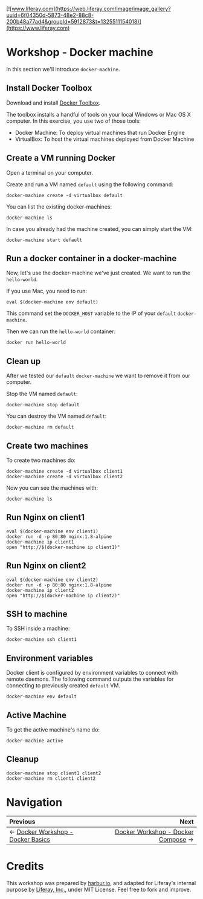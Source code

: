 [![www.liferay.com](https://web.liferay.com/image/image_gallery?uuid=6f04350d-5873-48e2-88c8-200b48a77ad4&groupId=5912873&t=1325511154018)](https://www.liferay.com)

# Workshop - Docker machine

In this section we'll introduce `docker-machine`.

## Install Docker Toolbox

Download and install [Docker Toolbox](https://www.docker.com/docker-toolbox).

The toolbox installs a handful of tools on your local Windows or Mac OS X computer. In this exercise, you use two of those tools:

* Docker Machine: To deploy virtual machines that run Docker Engine
* VirtualBox: To host the virtual machines deployed from Docker Machine


## Create a VM running Docker

Open a terminal on your computer.

Create and run a VM named `default` using the following command:

```shell
docker-machine create -d virtualbox default
```

You can list the existing docker-machines:

```shell
docker-machine ls
```

In case you already had the machine created, you can simply start the VM:

```shell
docker-machine start default
```

## Run a docker container in a docker-machine

Now, let's use the docker-machine we've just created. We want to run the `hello-world`.

If you use Mac, you need to run:
```shell
eval $(docker-machine env default)
```

This command set the `DOCKER_HOST` variable to the IP of your `default` `docker-machine`.

Then we can run the `hello-world` container:
```shell
docker run hello-world
```

## Clean up

After we tested our `default` `docker-machine` we want to remove it from our computer.

Stop the VM named `default`:

```shell
docker-machine stop default
```

You can destroy the VM named `default`:

```shell
docker-machine rm default
```

## Create two machines

To create two machines do:

```shell
docker-machine create -d virtualbox client1
docker-machine create -d virtualbox client2
```

Now you can see the machines with:

```shell
docker-machine ls
```

## Run Nginx on client1

```shell
eval $(docker-machine env client1)
docker run -d -p 80:80 nginx:1.8-alpine
docker-machine ip client1
open "http://$(docker-machine ip client1)"
```

## Run Nginx on client2

```shell
eval $(docker-machine env client2)
docker run -d -p 80:80 nginx:1.8-alpine
docker-machine ip client2
open "http://$(docker-machine ip client2)"
```

## SSH to machine

To SSH inside a machine:

```shell
docker-machine ssh client1
```

## Environment variables

Docker client is configured by environment variables to connect with remote daemons. The following command outputs the variables for connecting to previously created `default` VM.

```shell
docker-machine env default
```

## Active Machine

To get the active machine's name do:

```shell
docker-machine active
```

## Cleanup


```shell
docker-machine stop client1 client2
docker-machine rm client1 client2
```


# Navigation

Previous | Next
:------- | ---:
← [Docker Workshop - Docker Basics](../00-docker-basics) | [Docker Workshop - Docker Compose](../02-docker-compose) →

# Credits

This workshop was prepared by [harbur.io](http://harbur.io), and adapted for Liferay's internal purpose by [Liferay, Inc.](https://www.liferay.com), under MIT License. Feel free to fork and improve.
